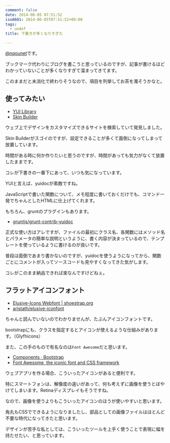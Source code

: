 ```yaml
---
comment: false
date: 2014-06-05 07:51:52
iso8601: 2014-06-05T07:51:52+09:00
tags:
  - undef
title: 下書きが多くなりすぎた

---
```


<p><a href="https://twitter.com/nqounet">@nqounet</a>です。</p>

<p>ブックマーク代わりにブログを書こうと思っているのですが、記事が書けるほどわかっていないことが多くなりすぎて溜まってきてます。</p>

<p>このままだと未消化で終わりそうなので、項目を列挙してお茶を濁そうかなと。</p>



<h2>使ってみたい</h2>

<ul>
<li><a href="http://yuilibrary.com/">YUI Library</a></li>
<li><a href="http://yui.github.io/skinbuilder/">Skin Builder</a></li>
</ul>

<p>ウェブ上でデザインをカスタマイズできるサイトを検索していて発見しました。</p>

<p>Skin Builderがスゴイのですが、設定できることが多くて面倒になってしまって放置しています。</p>

<p>時間がある時に何か作りたいと思うのですが、時間があっても気力がなくて放置したままです。</p>

<p>コレが下書きの一番下にあって、いつも気になっています。</p>

<p>YUIと言えば、yuidocが素敵ですね。</p>

<p>JavaScriptで書いた関数について、メモ程度に書いておくだけでも、コマンド一発でちゃんとしたHTMLに仕上げてくれます。</p>

<p>もちろん、gruntのプラグインもあります。</p>

<ul>
<li><a href="https://github.com/gruntjs/grunt-contrib-yuidoc">gruntjs/grunt-contrib-yuidoc</a></li>
</ul>

<p>正式な使い方はアレですが、ファイルの最初にクラス名、各関数にはメソッド名とパラメータの簡単な説明というように、書く内容が決まっているので、テンプレートを使っているように書けるのが良いです。</p>

<p>普段は面倒であまり書かないのですが、yuidocを使うようになってから、関数ごとにコメントが入ってソースコードも見やすくなってきた気がします。</p>

<p>コレがこのまま納品できれば楽なんですけどねぇ。</p>

<h2>フラットアイコンフォント</h2>

<ul>
<li><a href="http://shoestrap.org/downloads/elusive-icons-webfont/">Elusive-Icons Webfont | shoestrap.org</a></li>
<li><a href="https://github.com/aristath/elusive-iconfont">aristath/elusive-iconfont</a></li>
</ul>

<p>ちゃんと読んでいないのでわかりませんが、たぶんアイコンフォントです。</p>

<p>bootstrapにも、クラスを指定するとアイコンが使えるような仕組みがあります。（Glyfhicons）</p>

<p>また、この手のもので有名なのは<code>Font Awesome</code>だと思います。</p>

<ul>
<li><a href="http://getbootstrap.com/components/#glyphicons">Components · Bootstrap</a></li>
<li><a href="http://fortawesome.github.io/Font-Awesome/">Font Awesome, the iconic font and CSS framework</a></li>
</ul>

<p>ウェブアプリを作る場合、こういったアイコンがあると便利です。</p>

<p>特にスマートフォンは、解像度の違いがあって、何も考えずに画像を使うとぼやけてしまいます。Retinaディスプレイもそうですね。</p>

<p>なので、画像を使うよりもこういったアイコンのほうが使いやすいと思います。</p>

<p>角丸もCSSでできるようになりましたし、部品としての画像ファイルはほとんど不要な時代になってきたと思います。</p>

<p>デザインが苦手な私としては、こういったツールを上手く使うことで表現に幅を持たせたい、と思っています。</p>
    	
